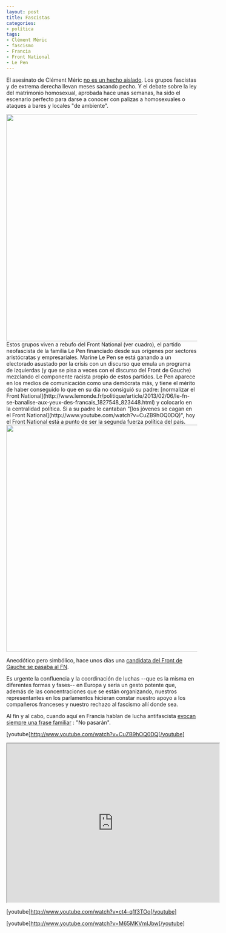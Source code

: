 ```yaml
---
layout: post
title: Fascistas
categories:
- política
tags:
- Clément Méric
- fascismo
- Francia
- Front National
- Le Pen
---
```

El asesinato de Clément Méric [no es un hecho aislado](http://www.humanite.fr/politique/lagression-de-clement-meric-nest-pas-un-acte-pas-i-543212). Los grupos fascistas y de extrema derecha llevan meses sacando pecho. Y el debate sobre la ley del matrimonio homosexual, aprobada hace unas semanas, ha sido el escenario perfecto para darse a conocer con palizas a homosexuales o ataques a bares y locales "de ambiente".

<img src="{{ site.baseurl }}/assets/EXTREMEDROITE2013-2.png" width="600" />
Estos grupos viven a rebufo del Front National (ver cuadro), el partido neofascista de la familia Le Pen financiado desde sus orígenes por sectores aristócratas y empresariales. Marine Le Pen se está ganando a un electorado asustado por la crisis con un discurso que emula un programa de izquierdas (y que se pisa a veces con el discurso del Front de Gauche) mezclando el componente racista propio de estos partidos. Le Pen aparece en los medios de comunicación como una demócrata más, y tiene el mérito de haber conseguido lo que en su día no consiguió su padre: [normalizar el Front National](http://www.lemonde.fr/politique/article/2013/02/06/le-fn-se-banalise-aux-yeux-des-francais_1827548_823448.html) y colocarlo en la centralidad política. Si a su padre le cantaban "[los jóvenes se cagan en el Front National](http://www.youtube.com/watch?v=CuZB9hOQ0DQ)", hoy el Front National está a punto de ser la segunda fuerza política del país.

<img src="{{ site.baseurl }}/assets/encuestaFN.png" width="600" />

Anecdótico pero simbólico, hace unos días una [candidata del Front de Gauche se pasaba al FN](http://www.lemonde.fr/politique/article/2013/05/25/l-ex-candidate-communiste-anna-rosso-roig-passe-au-fn-pour-les-municipales_3417528_823448.html).

Es urgente la confluencia y la coordinación de luchas --que es la misma en diferentes formas y fases-- en Europa y seria un gesto potente que, además de las concentraciones que se están organizando, nuestros representantes en los parlamentos hicieran constar nuestro apoyo a los compañeros franceses y nuestro rechazo al fascismo allí donde sea.

Al fin y al cabo, cuando aquí en Francia hablan de lucha antifascista [evocan siempre una frase familiar](http://www.alexis-corbiere.com/index.php/post/2013/06/05/L%E2%80%99horreur-fasciste-vient-de-tuer-en-plein-Paris?utm_source=twitterfeed&utm_medium=twitter) : "No pasarán".

[youtube]http://www.youtube.com/watch?v=CuZB9hOQ0DQ[/youtube]
<iframe width="560" height="420" src="http://www.youtube.com/embed/CuZB9hOQ0DQ?color=white&theme=light"></iframe>

[youtube]http://www.youtube.com/watch?v=ct4-q1f3TOo[/youtube]

[youtube]http://www.youtube.com/watch?v=M65MKVmIJbw[/youtube]
